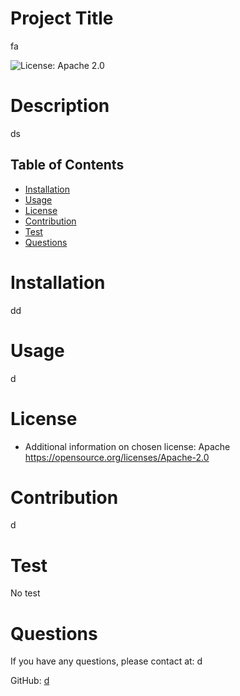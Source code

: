 
# Project Title
fa

![License: Apache 2.0](https://img.shields.io/badge/License-Apache_2.0-yellow.svg)

# Description
ds

## Table of Contents
* [Installation](#installation)
* [Usage](#usage)
* [License](#license)
* [Contribution](#contribution)
* [Test](#test)
* [Questions](#questions)

# Installation
dd

# Usage
d

# License
- Additional information on chosen license:
Apache
https://opensource.org/licenses/Apache-2.0

# Contribution
d

# Test
No test

# Questions

If you have any questions, please contact at: d

GitHub: [d](https://github.com/d)


